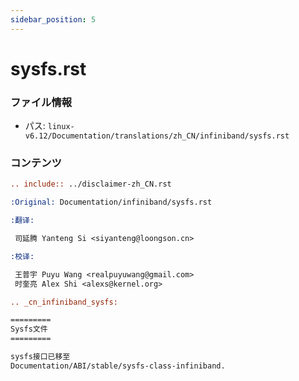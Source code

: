 ```yaml
---
sidebar_position: 5
---
```

# sysfs.rst

### ファイル情報

- パス: `linux-v6.12/Documentation/translations/zh_CN/infiniband/sysfs.rst`

### コンテンツ

```rst
.. include:: ../disclaimer-zh_CN.rst

:Original: Documentation/infiniband/sysfs.rst

:翻译:

 司延腾 Yanteng Si <siyanteng@loongson.cn>

:校译:

 王普宇 Puyu Wang <realpuyuwang@gmail.com>
 时奎亮 Alex Shi <alexs@kernel.org>

.. _cn_infiniband_sysfs:

=========
Sysfs文件
=========

sysfs接口已移至
Documentation/ABI/stable/sysfs-class-infiniband.

```
